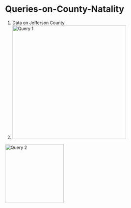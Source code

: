 # Queries-on-County-Natality
1. Data on Jefferson County
2. <img width="370" alt="Query 1" src="https://user-images.githubusercontent.com/100989741/156872896-dd2d2c31-b447-4a0d-924a-5f8c74bb42de.png">

<img width="191" alt="Query 2" src="https://user-images.githubusercontent.com/100989741/156873045-041876eb-87cd-4e02-9b8b-da5318105fdd.png">
